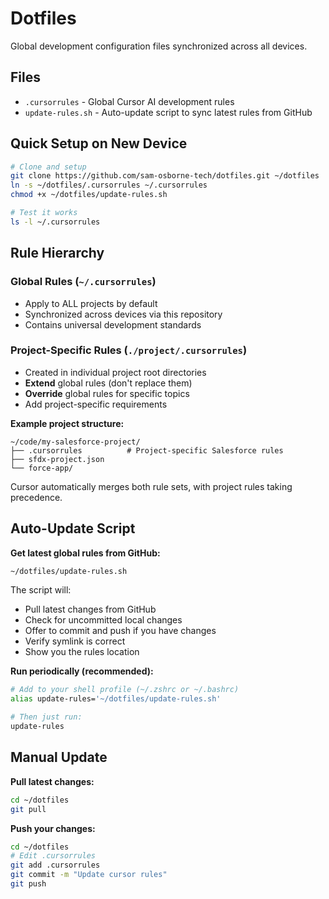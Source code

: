 # Dotfiles

Global development configuration files synchronized across all devices.

## Files

- `.cursorrules` - Global Cursor AI development rules
- `update-rules.sh` - Auto-update script to sync latest rules from GitHub

## Quick Setup on New Device

```bash
# Clone and setup
git clone https://github.com/sam-osborne-tech/dotfiles.git ~/dotfiles
ln -s ~/dotfiles/.cursorrules ~/.cursorrules
chmod +x ~/dotfiles/update-rules.sh

# Test it works
ls -l ~/.cursorrules
```

## Rule Hierarchy

### Global Rules (`~/.cursorrules`)
- Apply to ALL projects by default
- Synchronized across devices via this repository
- Contains universal development standards

### Project-Specific Rules (`./project/.cursorrules`)
- Created in individual project root directories
- **Extend** global rules (don't replace them)
- **Override** global rules for specific topics
- Add project-specific requirements

**Example project structure:**
```
~/code/my-salesforce-project/
├── .cursorrules          # Project-specific Salesforce rules
├── sfdx-project.json
└── force-app/
```

Cursor automatically merges both rule sets, with project rules taking precedence.

## Auto-Update Script

**Get latest global rules from GitHub:**
```bash
~/dotfiles/update-rules.sh
```

The script will:
- Pull latest changes from GitHub
- Check for uncommitted local changes
- Offer to commit and push if you have changes
- Verify symlink is correct
- Show you the rules location

**Run periodically (recommended):**
```bash
# Add to your shell profile (~/.zshrc or ~/.bashrc)
alias update-rules='~/dotfiles/update-rules.sh'

# Then just run:
update-rules
```

## Manual Update

**Pull latest changes:**
```bash
cd ~/dotfiles
git pull
```

**Push your changes:**
```bash
cd ~/dotfiles
# Edit .cursorrules
git add .cursorrules
git commit -m "Update cursor rules"
git push
```
